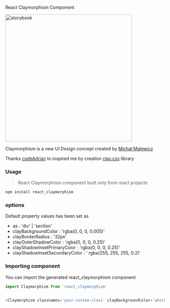 React Claymorphism Component

<p align="left">
  <img width="400" alt="storybook" src="https://user-images.githubusercontent.com/3922369/149135622-85bee7a7-1d6a-4a38-8b24-75d3d330a649.png">
</p>

Claymorphism is a new UI Design concept created by [Michał Malewicz](https://hype4.academy/articles/design/claymorphism-in-user-interfaces) 

Thanks [codeAdrian](https://github.com/codeAdrian) to inspired me by creation [clay.css](https://github.com/codeAdrian/clay.css/blob/master/README.md)  library
### Usage

> React Claymorphism component built only from react projects

```bash
npm install react_claymorphism
```

### options
Default property values has been set as  
* as : 'div' | 'section'  
* clayBackgroundColor : 'rgba(0, 0, 0, 0.005)'
* clayBorderRadius : '32px'
* clayOuterShadowColor  : 'rgba(0, 0, 0, 0.25)'
* clayShadowInsetPrimaryColor : 'rgba(0, 0, 0, 0.25)'
* clayShadowInsetSecondaryColor : ' rgba(255, 255, 255, 0.2)'


### Importing component

You can import the generated react_claymorphism component 

```javascript
import Claymorphism from 'react_claymorphism'
```


```javascript

<Claymorphism classnames='your-custom-class' clayBackgroundColor='white' >

```

